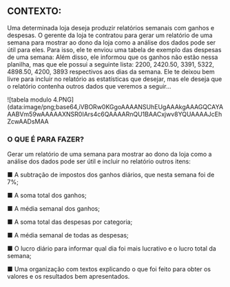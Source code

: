 ## **CONTEXTO:**

Uma determinada loja deseja produzir relatórios
semanais com ganhos e despesas. O gerente da
loja te contratou para gerar um relatório de uma
semana para mostrar ao dono da loja como a
análise dos dados pode ser útil para eles. Para
isso, ele te enviou uma tabela de exemplo das
despesas de uma semana:
Além disso, ele informou que os ganhos não estão nessa planilha, mas que ele
possui a seguinte lista: 2200, 2420.50, 3391, 5322, 4898.50, 4200, 3893
respectivos aos dias da semana. Ele te deixou bem livre para incluir no relatório as
estatísticas que desejar, mas ele deseja que o relatório contenha outros dados que
veremos a seguir...

![tabela modulo 4.PNG](data:image/png;base64,iVBORw0KGgoAAAANSUhEUgAAAkgAAAGQCAYAAABVm59wAAAAAXNSR0IArs4c6QAAAARnQU1BAACxjwv8YQUAAAAJcEhZcwAADsMAA


### **O QUE É PARA FAZER?**

Gerar um relatório de uma semana para mostrar ao dono da loja como a análise dos
dados pode ser útil e incluir no relatório outros itens:

■ A subtração de impostos dos ganhos diários, que nesta semana foi de 7%;

■ A soma total dos ganhos;

■ A média semanal dos ganhos;

■ A soma total das despesas por categoria;

■ A média semanal de todas as despesas;

■ O lucro diário para informar qual dia foi mais lucrativo e o lucro total da semana;

■ Uma organização com textos explicando o que foi feito para obter os valores e
os resultados bem apresentados.
